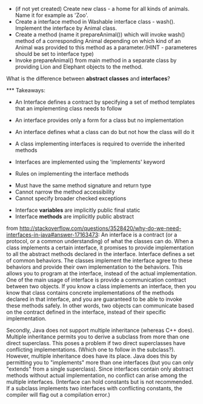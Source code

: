 
- (if not yet created) Create new class - a home for all kinds of animals. Name it for example as 'Zoo'.
-  Create a interface method in Washable interface class - wash(). Implement the interface by Animal class.
- Create a method (name it prepareAnimal()) which will invoke wash() method of a corresponding Animal depending on which kind of an Animal was provided to this method as a parameter.(HINT - parameteres should be set to interface type)
- Invoke prepareAnimal() from main method in a separate class by providing Lion and Elephant objects to the method.


What is the difference between **abstract classes** and **interfaces**?

*** Takeaways:
- An Interface defines a contract by specifying a set of method templates that an implementing class needs to follow
- An interface provides only a form for a class but no implementation
- An interface defines what a class can do but not how the class will do it

- A class implementing interfaces is required to override the inherited methods
- Interfaces are implemented using the 'implements' keyword
- Rules on implementing the interface methods
* Must have the same method signature and return type
* Cannot narrow the method accessibility
* Cannot specify broader checked exceptions
- Interface **variables** are implicitly public final static
- Interface **methods** are implicitly public abstract

from http://stackoverflow.com/questions/3528420/why-do-we-need-interfaces-in-java#answer-17163473:
An interface is a contract (or a protocol, or a common understanding) of what the classes can do.
When a class implements a certain interface,
it promises to provide implementation to all the abstract methods declared in the interface.
Interface defines a set of common behaviors.
The classes implement the interface agree to these behaviors and provide their own implementation to the behaviors.
This allows you to program at the interface,
instead of the actual implementation. One of the main usage of interface is provide a communication contract between two objects.
If you know a class implements an interface,
then you know that class contains concrete implementations of the methods declared in that interface, and you are guaranteed to be able to invoke these methods safely. In other words, two objects can communicate based on the contract defined in the interface, instead of their specific implementation.

Secondly, Java does not support multiple inheritance (whereas C++ does).
Multiple inheritance permits you to derive a subclass from more than one direct superclass.
This poses a problem if two direct superclasses have conflicting implementations. (Which one to follow in the subclass?).
However, multiple inheritance does have its place. Java does this by permitting you to "implements" more than one interfaces
(but you can only "extends" from a single superclass).
Since interfaces contain only abstract methods without actual implementation,
no conflict can arise among the multiple interfaces. (Interface can hold constants but is not recommended.
If a subclass implements two interfaces with conflicting constants, the compiler will flag out a compilation error.)